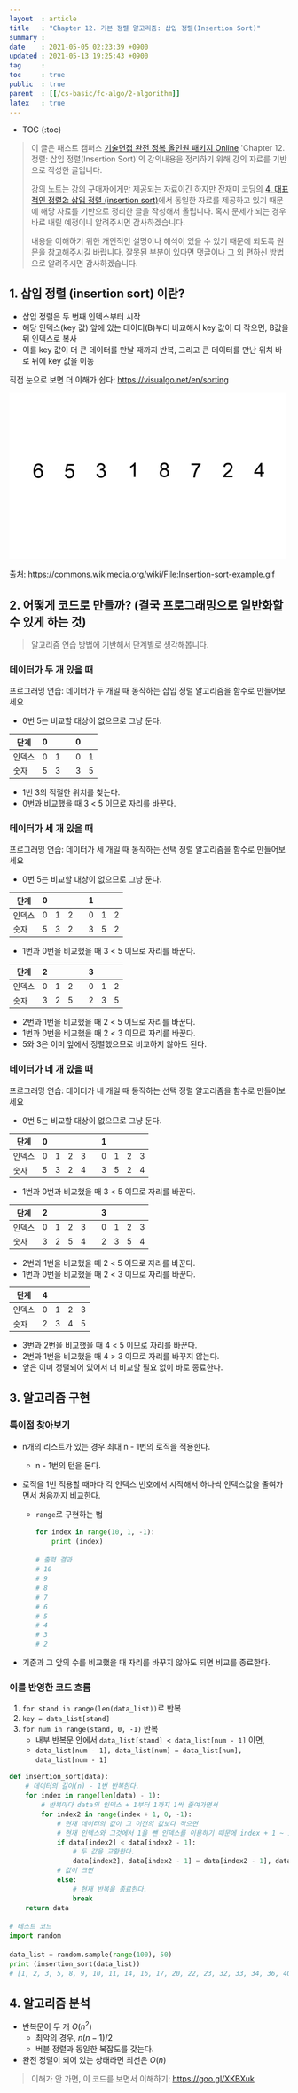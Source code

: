 ```yaml
---
layout  : article
title   : "Chapter 12. 기본 정렬 알고리즘: 삽입 정렬(Insertion Sort)"
summary : 
date    : 2021-05-05 02:23:39 +0900
updated : 2021-05-13 19:25:43 +0900
tag     : 
toc     : true
public  : true
parent  : [[/cs-basic/fc-algo/2-algorithm]]
latex   : true
---
```

* TOC
{:toc}

> 이 글은 패스트 캠퍼스 [기술면접 완전 정복 올인원 패키지 Online](https://fastcampus.co.kr/dev_online_algo) 'Chapter 12. 정렬: 삽입 정렬(Insertion Sort)'의 강의내용을 정리하기 위해 강의 자료를 기반으로 작성한 글입니다.
>
> 강의 노트는 강의 구매자에게만 제공되는 자료이긴 하지만 잔재미 코딩의 [4. 대표적인 정렬2: 삽입 정렬 (insertion sort)](https://www.fun-coding.org/Chapter12-insertionsorting.html)에서 동일한 자료를 제공하고 있기 때문에 해당 자료를 기반으로 정리한 글을 작성해서 올립니다. 혹시 문제가 되는 경우 바로 내릴 예정이니 알려주시면 감사하겠습니다.
>
> 내용을 이해하기 위한 개인적인 설명이나 해석이 있을 수 있기 때문에 되도록 원문을 참고해주시길 바랍니다.
> 잘못된 부분이 있다면 댓글이나 그 외 편하신 방법으로 알려주시면 감사하겠습니다.

## 1. 삽입 정렬 (insertion sort) 이란?

* 삽입 정렬은 두 번째 인덱스부터 시작
* 해당 인덱스(key 값) 앞에 있는 데이터(B)부터 비교해서 key 값이 더 작으면, B값을 뒤 인덱스로 복사
* 이를 key 값이 더 큰 데이터를 만날 때까지 반복, 그리고 큰 데이터를 만난 위치 바로 뒤에 key 값을 이동

직접 눈으로 보면 더 이해가 쉽다: https://visualgo.net/en/sorting

![insertion sort](/post-img/fc-algo-algorithm-12-sort-insert/Insertion-sort-example.gif)

출처: https://commons.wikimedia.org/wiki/File:Insertion-sort-example.gif

## 2. 어떻게 코드로 만들까? (결국 프로그래밍으로 일반화할 수 있게 하는 것)

> 알고리즘 연습 방법에 기반해서 단계별로 생각해봅니다.

### 데이터가 두 개 있을 때

프로그래밍 연습: 데이터가 두 개일 때 동작하는 삽입 정렬 알고리즘을 함수로 만들어보세요

* 0번 5는 비교할 대상이 없으므로 그냥 둔다.

| 단계   | 0   |     |     | 0   |     |
| ------ | --- | --- | --- | --- | --- |
| 인덱스 | 0   | 1   |     | 0   | 1   |
| 숫자   | 5   | 3   |     | 3   | 5   |

* 1번 3의 적절한 위치를 찾는다.
* 0번과 비교했을 때 3 < 5 이므로 자리를 바꾼다.

### 데이터가 세 개 있을 때

프로그래밍 연습: 데이터가 세 개일 때 동작하는 선택 정렬 알고리즘을 함수로 만들어보세요

* 0번 5는 비교할 대상이 없으므로 그냥 둔다.

| 단계   | 0   |     |     |     | 1   |     |     |
| ------ | --- | --- | --- | --- | --- | --- | --- |
| 인덱스 | 0   | 1   | 2   |     | 0   | 1   | 2   |
| 숫자   | 5   | 3   | 2   |     | 3   | 5   | 2   |

* 1번과 0번을 비교했을 때 3 < 5 이므로 자리를 바꾼다.

| 단계   | 2   |     |     |     | 3   |     |     |
| ------ | --- | --- | --- | --- | --- | --- | --- |
| 인덱스 | 0   | 1   | 2   |     | 0   | 1   | 2   |
| 숫자   | 3   | 2   | 5   |     | 2   | 3   | 5   |

* 2번과 1번을 비교했을 때 2 < 5 이므로 자리를 바꾼다.
* 1번과 0번을 비교했을 때 2 < 3 이므로 자리를 바꾼다.
* 5와 3은 이미 앞에서 정렬했으므로 비교하지 않아도 된다.

### 데이터가 네 개 있을 때

프로그래밍 연습: 데이터가 네 개일 때 동작하는 선택 정렬 알고리즘을 함수로 만들어보세요

* 0번 5는 비교할 대상이 없으므로 그냥 둔다.

| 단계   | 0   |     |     |     |     | 1   |     |     |     |
| ------ | --- | --- | --- | --- | --- | --- | --- | --- | --- |
| 인덱스 | 0   | 1   | 2   | 3   |     | 0   | 1   | 2   | 3   |
| 숫자   | 5   | 3   | 2   | 4   |     | 3   | 5   | 2   | 4   |

* 1번과 0번과 비교했을 때 3 < 5 이므로 자리를 바꾼다.

| 단계   | 2   |     |     |     |     | 3   |     |     |     |
| ------ | --- | --- | --- | --- | --- | --- | --- | --- | --- |
| 인덱스 | 0   | 1   | 2   | 3   |     | 0   | 1   | 2   | 3   |
| 숫자   | 3   | 2   | 5   | 4   |     | 2   | 3   | 5   | 4   |

* 2번과 1번을 비교했을 때 2 < 5 이므로 자리를 바꾼다.
* 1번과 0번을 비교했을 때 2 < 3 이므로 자리를 바꾼다.

| 단계   | 4   |     |     |     |
| ------ | --- | --- | --- | --- |
| 인덱스 | 0   | 1   | 2   | 3   |
| 숫자   | 2   | 3   | 4   | 5   |

* 3번과 2번을 비교했을 때 4 < 5 이므로 자리를 바꾼다.
* 2번과 1번을 비교했을 때 4 > 3 이므로 자리를 바꾸지 않는다.
* 앞은 이미 정렬되어 있어서 더 비교할 필요 없이 바로 종료한다.

## 3. 알고리즘 구현

### 특이점 찾아보기

* n개의 리스트가 있는 경우 최대 n - 1번의 로직을 적용한다.
    * n - 1번의 턴을 돈다.
* 로직을 1번 적용할 때마다 각 인덱스 번호에서 시작해서 하나씩 인덱스값을 줄여가면서 처음까지 비교한다.
    * `range`로 구현하는 법

        ```python
        for index in range(10, 1, -1):
            print (index)

        # 출력 결과
        # 10
        # 9
        # 8
        # 7
        # 6
        # 5
        # 4
        # 3
        # 2
        ```

* 기준과 그 앞의 수를 비교했을 때 자리를 바꾸지 않아도 되면 비교를 종료한다.

### 이를 반영한 코드 흐름

1. `for stand in range(len(data_list))`로 반복
1. `key = data_list[stand]`
1. `for num in range(stand, 0, -1)` 반복
    * 내부 반복문 안에서 `data_list[stand] < data_list[num - 1]` 이면,
    * `data_list[num - 1], data_list[num] = data_list[num], data_list[num - 1]`

```python
def insertion_sort(data):
    # 데이터의 길이(n) - 1번 반복한다.
    for index in range(len(data) - 1):
        # 반복마다 data의 인덱스 + 1부터 1까지 1씩 줄여가면서
        for index2 in range(index + 1, 0, -1):
            # 현재 데이터의 값이 그 이전의 값보다 작으면
            # 현재 인덱스와 그것에서 1을 뺀 인덱스를 이용하기 때문에 index + 1 ~ 1까지 비교했던 것.
            if data[index2] < data[index2 - 1]:
                # 두 값을 교환한다.
                data[index2], data[index2 - 1] = data[index2 - 1], data[index2]
            # 값이 크면
            else:
                # 현재 반복을 종료한다.
                break
    return data

# 테스트 코드
import random

data_list = random.sample(range(100), 50)
print (insertion_sort(data_list))
# [1, 2, 3, 5, 8, 9, 10, 11, 14, 16, 17, 20, 22, 23, 32, 33, 34, 36, 40, 43, 46, 47, 49, 50, 51, 53, 56, 57, 60, 61, 62, 64, 65, 67, 68, 71, 72, 74, 75, 81, 82, 83, 85, 86, 89, 90, 91, 93, 96, 99]
```

## 4. 알고리즘 분석

* 반복문이 두 개 $O(n^2)$
    * 최악의 경우, $n(n−1) / 2$
    * 버블 정렬과 동일한 복잡도를 갖는다.
* 완전 정렬이 되어 있는 상태라면 최선은 $O(n)$

> 이해가 안 가면, 이 코드를 보면서 이해하기: https://goo.gl/XKBXuk

